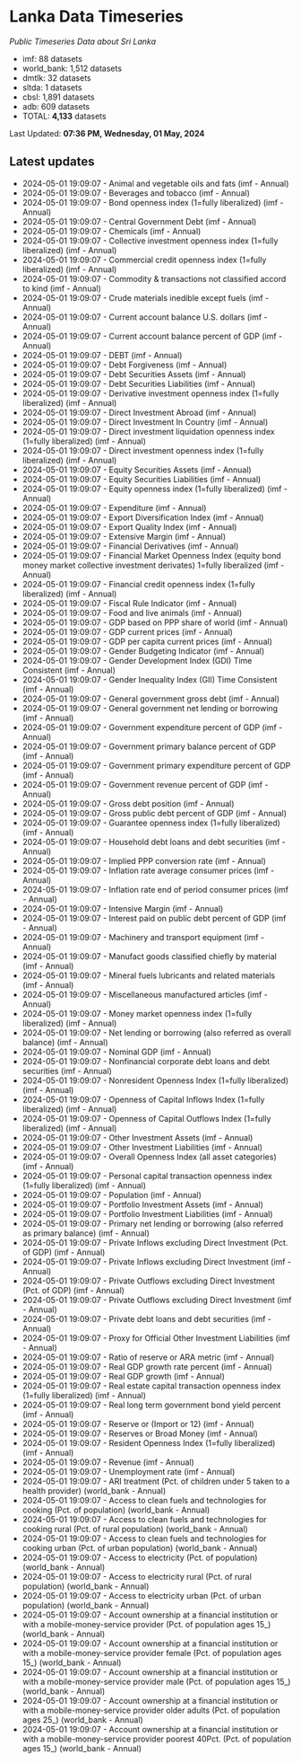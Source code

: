 # Lanka Data Timeseries
*Public Timeseries Data about Sri Lanka*

* imf: 88 datasets
* world_bank: 1,512 datasets
* dmtlk: 32 datasets
* sltda: 1 datasets
* cbsl: 1,891 datasets
* adb: 609 datasets
* TOTAL: **4,133** datasets

Last Updated: **07:36 PM, Wednesday, 01 May, 2024**

## Latest updates

* 2024-05-01 19:09:07 - Animal and vegetable oils and fats (imf - Annual)
* 2024-05-01 19:09:07 - Beverages and tobacco (imf - Annual)
* 2024-05-01 19:09:07 - Bond openness index (1=fully liberalized) (imf - Annual)
* 2024-05-01 19:09:07 - Central Government Debt (imf - Annual)
* 2024-05-01 19:09:07 - Chemicals (imf - Annual)
* 2024-05-01 19:09:07 - Collective investment openness index (1=fully liberalized) (imf - Annual)
* 2024-05-01 19:09:07 - Commercial credit openness index (1=fully liberalized) (imf - Annual)
* 2024-05-01 19:09:07 - Commodity & transactions not classified accord to kind (imf - Annual)
* 2024-05-01 19:09:07 - Crude materials inedible except fuels (imf - Annual)
* 2024-05-01 19:09:07 - Current account balance U.S. dollars (imf - Annual)
* 2024-05-01 19:09:07 - Current account balance percent of GDP (imf - Annual)
* 2024-05-01 19:09:07 - DEBT (imf - Annual)
* 2024-05-01 19:09:07 - Debt Forgiveness (imf - Annual)
* 2024-05-01 19:09:07 - Debt Securities Assets (imf - Annual)
* 2024-05-01 19:09:07 - Debt Securities Liabilities (imf - Annual)
* 2024-05-01 19:09:07 - Derivative investment openness index (1=fully liberalized) (imf - Annual)
* 2024-05-01 19:09:07 - Direct Investment Abroad (imf - Annual)
* 2024-05-01 19:09:07 - Direct Investment In Country (imf - Annual)
* 2024-05-01 19:09:07 - Direct investment liquidation openness index (1=fully liberalized) (imf - Annual)
* 2024-05-01 19:09:07 - Direct investment openness index (1=fully liberalized) (imf - Annual)
* 2024-05-01 19:09:07 - Equity Securities Assets (imf - Annual)
* 2024-05-01 19:09:07 - Equity Securities Liabilities (imf - Annual)
* 2024-05-01 19:09:07 - Equity openness index (1=fully liberalized) (imf - Annual)
* 2024-05-01 19:09:07 - Expenditure (imf - Annual)
* 2024-05-01 19:09:07 - Export Diversification Index (imf - Annual)
* 2024-05-01 19:09:07 - Export Quality Index (imf - Annual)
* 2024-05-01 19:09:07 - Extensive Margin (imf - Annual)
* 2024-05-01 19:09:07 - Financial Derivatives (imf - Annual)
* 2024-05-01 19:09:07 - Financial Market Openness Index (equity bond money market collective investment derivates) 1=fully liberalized (imf - Annual)
* 2024-05-01 19:09:07 - Financial credit openness index (1=fully liberalized) (imf - Annual)
* 2024-05-01 19:09:07 - Fiscal Rule Indicator (imf - Annual)
* 2024-05-01 19:09:07 - Food and live animals (imf - Annual)
* 2024-05-01 19:09:07 - GDP based on PPP share of world (imf - Annual)
* 2024-05-01 19:09:07 - GDP current prices (imf - Annual)
* 2024-05-01 19:09:07 - GDP per capita current prices (imf - Annual)
* 2024-05-01 19:09:07 - Gender Budgeting Indicator (imf - Annual)
* 2024-05-01 19:09:07 - Gender Development Index (GDI) Time Consistent (imf - Annual)
* 2024-05-01 19:09:07 - Gender Inequality Index (GII) Time Consistent (imf - Annual)
* 2024-05-01 19:09:07 - General government gross debt (imf - Annual)
* 2024-05-01 19:09:07 - General government net lending or borrowing (imf - Annual)
* 2024-05-01 19:09:07 - Government expenditure percent of GDP (imf - Annual)
* 2024-05-01 19:09:07 - Government primary balance percent of GDP (imf - Annual)
* 2024-05-01 19:09:07 - Government primary expenditure percent of GDP (imf - Annual)
* 2024-05-01 19:09:07 - Government revenue percent of GDP (imf - Annual)
* 2024-05-01 19:09:07 - Gross debt position (imf - Annual)
* 2024-05-01 19:09:07 - Gross public debt percent of GDP (imf - Annual)
* 2024-05-01 19:09:07 - Guarantee openness index (1=fully liberalized) (imf - Annual)
* 2024-05-01 19:09:07 - Household debt loans and debt securities (imf - Annual)
* 2024-05-01 19:09:07 - Implied PPP conversion rate (imf - Annual)
* 2024-05-01 19:09:07 - Inflation rate average consumer prices (imf - Annual)
* 2024-05-01 19:09:07 - Inflation rate end of period consumer prices (imf - Annual)
* 2024-05-01 19:09:07 - Intensive Margin (imf - Annual)
* 2024-05-01 19:09:07 - Interest paid on public debt percent of GDP (imf - Annual)
* 2024-05-01 19:09:07 - Machinery and transport equipment (imf - Annual)
* 2024-05-01 19:09:07 - Manufact goods classified chiefly by material (imf - Annual)
* 2024-05-01 19:09:07 - Mineral fuels lubricants and related materials (imf - Annual)
* 2024-05-01 19:09:07 - Miscellaneous manufactured articles (imf - Annual)
* 2024-05-01 19:09:07 - Money market openness index (1=fully liberalized) (imf - Annual)
* 2024-05-01 19:09:07 - Net lending or borrowing (also referred as overall balance) (imf - Annual)
* 2024-05-01 19:09:07 - Nominal GDP (imf - Annual)
* 2024-05-01 19:09:07 - Nonfinancial corporate debt loans and debt securities (imf - Annual)
* 2024-05-01 19:09:07 - Nonresident Openness Index (1=fully liberalized) (imf - Annual)
* 2024-05-01 19:09:07 - Openness of Capital Inflows Index (1=fully liberalized) (imf - Annual)
* 2024-05-01 19:09:07 - Openness of Capital Outflows Index (1=fully liberalized) (imf - Annual)
* 2024-05-01 19:09:07 - Other Investment Assets (imf - Annual)
* 2024-05-01 19:09:07 - Other Investment Liabilities (imf - Annual)
* 2024-05-01 19:09:07 - Overall Openness Index (all asset categories) (imf - Annual)
* 2024-05-01 19:09:07 - Personal capital transaction openness index (1=fully liberalized) (imf - Annual)
* 2024-05-01 19:09:07 - Population (imf - Annual)
* 2024-05-01 19:09:07 - Portfolio Investment Assets (imf - Annual)
* 2024-05-01 19:09:07 - Portfolio Investment Liabilities (imf - Annual)
* 2024-05-01 19:09:07 - Primary net lending or borrowing (also referred as primary balance) (imf - Annual)
* 2024-05-01 19:09:07 - Private Inflows excluding Direct Investment (Pct. of GDP) (imf - Annual)
* 2024-05-01 19:09:07 - Private Inflows excluding Direct Investment (imf - Annual)
* 2024-05-01 19:09:07 - Private Outflows excluding Direct Investment (Pct. of GDP) (imf - Annual)
* 2024-05-01 19:09:07 - Private Outflows excluding Direct Investment (imf - Annual)
* 2024-05-01 19:09:07 - Private debt loans and debt securities (imf - Annual)
* 2024-05-01 19:09:07 - Proxy for Official Other Investment Liabilities (imf - Annual)
* 2024-05-01 19:09:07 - Ratio of reserve or ARA metric (imf - Annual)
* 2024-05-01 19:09:07 - Real GDP growth rate percent (imf - Annual)
* 2024-05-01 19:09:07 - Real GDP growth (imf - Annual)
* 2024-05-01 19:09:07 - Real estate capital transaction openness index (1=fully liberalized) (imf - Annual)
* 2024-05-01 19:09:07 - Real long term government bond yield percent (imf - Annual)
* 2024-05-01 19:09:07 - Reserve or (Import or 12) (imf - Annual)
* 2024-05-01 19:09:07 - Reserves or Broad Money (imf - Annual)
* 2024-05-01 19:09:07 - Resident Openness Index (1=fully liberalized) (imf - Annual)
* 2024-05-01 19:09:07 - Revenue (imf - Annual)
* 2024-05-01 19:09:07 - Unemployment rate (imf - Annual)
* 2024-05-01 19:09:07 - ARI treatment (Pct. of children under 5 taken to a health provider) (world_bank - Annual)
* 2024-05-01 19:09:07 - Access to clean fuels and technologies for cooking (Pct. of population) (world_bank - Annual)
* 2024-05-01 19:09:07 - Access to clean fuels and technologies for cooking rural (Pct. of rural population) (world_bank - Annual)
* 2024-05-01 19:09:07 - Access to clean fuels and technologies for cooking urban (Pct. of urban population) (world_bank - Annual)
* 2024-05-01 19:09:07 - Access to electricity (Pct. of population) (world_bank - Annual)
* 2024-05-01 19:09:07 - Access to electricity rural (Pct. of rural population) (world_bank - Annual)
* 2024-05-01 19:09:07 - Access to electricity urban (Pct. of urban population) (world_bank - Annual)
* 2024-05-01 19:09:07 - Account ownership at a financial institution or with a mobile-money-service provider (Pct. of population ages 15_) (world_bank - Annual)
* 2024-05-01 19:09:07 - Account ownership at a financial institution or with a mobile-money-service provider female (Pct. of population ages 15_) (world_bank - Annual)
* 2024-05-01 19:09:07 - Account ownership at a financial institution or with a mobile-money-service provider male (Pct. of population ages 15_) (world_bank - Annual)
* 2024-05-01 19:09:07 - Account ownership at a financial institution or with a mobile-money-service provider older adults (Pct. of population ages 25_) (world_bank - Annual)
* 2024-05-01 19:09:07 - Account ownership at a financial institution or with a mobile-money-service provider poorest 40Pct. (Pct. of population ages 15_) (world_bank - Annual)